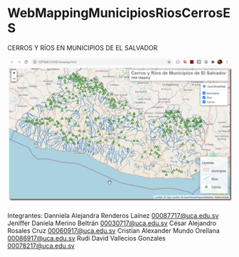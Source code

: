 # WebMappingMunicipiosRiosCerrosES

CERROS Y RÍOS EN MUNICIPIOS DE EL SALVADOR

![](img/webMappingES.jpg)


Integrantes:
Danniela Alejandra Renderos Laínez 00087717@uca.edu.sv 
Jeniffer Daniela Merino Beltrán 00030717@uca.edu.sv
César Alejandro Rosales Cruz 00060917@uca.edu.sv
Cristian Alexander Mundo Orellana 00086917@uca.edu.sv 
Rudi David Vallecios Gonzales 00078217@uca.edu.sv
